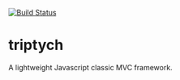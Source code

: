 [![Build Status](https://travis-ci.org/bjnortier/trip.core.svg?branch=master)](https://travis-ci.org/bjnortier/trip.core)

# triptych

A lightweight Javascript classic MVC framework.
